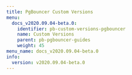```yaml
---
title: PgBouncer Custom Versions
menu:
  docs_v2020.09.04-beta.0:
    identifier: pb-custom-versions-pgbouncer
    name: Custom Versions
    parent: pb-pgbouncer-guides
    weight: 45
menu_name: docs_v2020.09.04-beta.0
info:
  version: v2020.09.04-beta.0
---
```


